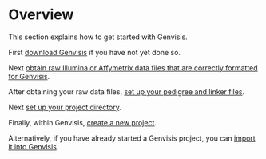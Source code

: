 # Overview

This section explains how to get started with Genvisis. 

First [download Genvisis](https://genvisis.org/#/download) if you have not yet done so. 

Next [obtain raw Illumina or Affymetrix data files that are correctly formatted for Genvisis](find-required-raw-data-files.md). 

After obtaining your raw data files, [set up your pedigree and linker files](set-up-pedigree-and-linker.md).

Next [set up your project directory](set-up-required-files-for-a-new-genvisis-project.md). 

Finally, within Genvisis, [create a new project](create-a-new-project.md).

Alternatively, if you have already started a Genvisis project, you can [import it into Genvisis](import-an-existing-project-into-genvisis.md).
